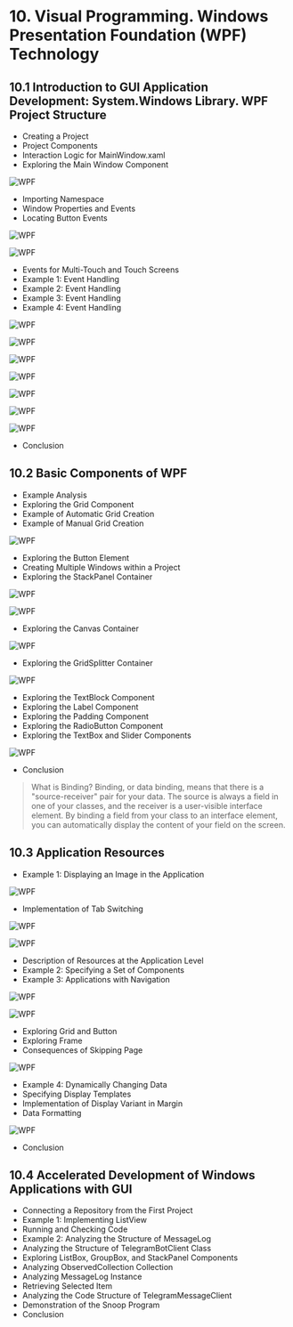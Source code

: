 # 10. Visual Programming. Windows Presentation Foundation (WPF) Technology

## 10.1 Introduction to GUI Application Development: System.Windows Library. WPF Project Structure
- Creating a Project
- Project Components
- Interaction Logic for MainWindow.xaml
- Exploring the Main Window Component

![WPF](images/wpf00.png)

- Importing Namespace
- Window Properties and Events
- Locating Button Events

![WPF](images/wpf01.png)

![WPF](images/wpf02.png)

- Events for Multi-Touch and Touch Screens
- Example 1: Event Handling
- Example 2: Event Handling
- Example 3: Event Handling
- Example 4: Event Handling

![WPF](images/wpf03.png)

![WPF](images/wpf04.png)

![WPF](images/wpf05.png)

![WPF](images/wpf06.png)

![WPF](images/wpf07.png)

![WPF](images/wpf08.png)

![WPF](images/wpf09.png)

- Conclusion

## 10.2 Basic Components of WPF
- Example Analysis
- Exploring the Grid Component
- Example of Automatic Grid Creation
- Example of Manual Grid Creation

![WPF](images/wpf10.png)

- Exploring the Button Element
- Creating Multiple Windows within a Project
- Exploring the StackPanel Container

![WPF](images/wpf12.png)

![WPF](images/wpf13.png)

- Exploring the Canvas Container

![WPF](images/wpf11.png)

- Exploring the GridSplitter Container

![WPF](images/wpf14.png)

- Exploring the TextBlock Component
- Exploring the Label Component
- Exploring the Padding Component
- Exploring the RadioButton Component
- Exploring the TextBox and Slider Components

![WPF](images/wpf15.png)

- Conclusion

> What is Binding?
> Binding, or data binding, means that there is a "source-receiver" pair for your data. The source is always a field in one of your classes, and the receiver is a user-visible interface element.
> By binding a field from your class to an interface element, you can automatically display the content of your field on the screen.

## 10.3 Application Resources
- Example 1: Displaying an Image in the Application

![WPF](images/wpf16.png)

- Implementation of Tab Switching

![WPF](images/wpf17.png)

![WPF](images/wpf18.png)

- Description of Resources at the Application Level
- Example 2: Specifying a Set of Components
- Example 3: Applications with Navigation

![WPF](images/wpf19.png)

![WPF](images/wpf20.png)

- Exploring Grid and Button
- Exploring Frame
- Consequences of Skipping Page

![WPF](images/wpf21.png)

- Example 4: Dynamically Changing Data
- Specifying Display Templates
- Implementation of Display Variant in Margin
- Data Formatting

![WPF](images/wpf22.png)

- Conclusion

## 10.4 Accelerated Development of Windows Applications with GUI
- Connecting a Repository from the First Project
- Example 1: Implementing ListView
- Running and Checking Code
- Example 2: Analyzing the Structure of MessageLog
- Analyzing the Structure of TelegramBotClient Class
- Exploring ListBox, GroupBox, and StackPanel Components
- Analyzing ObservedCollection Collection
- Analyzing MessageLog Instance
- Retrieving Selected Item
- Analyzing the Code Structure of TelegramMessageClient
- Demonstration of the Snoop Program
- Conclusion
